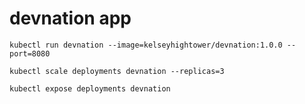 # devnation app


```
kubectl run devnation --image=kelseyhightower/devnation:1.0.0 --port=8080
```

```
kubectl scale deployments devnation --replicas=3
```

```
kubectl expose deployments devnation
```

